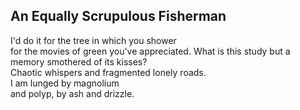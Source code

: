 An Equally Scrupulous Fisherman
-------------------------------
I'd do it for the tree in which you shower  
for the movies of green you've appreciated. What is this study but a memory smothered of its kisses?  
Chaotic whispers and fragmented lonely roads.  
I am lunged by magnolium  
and polyp, by ash and drizzle.  
